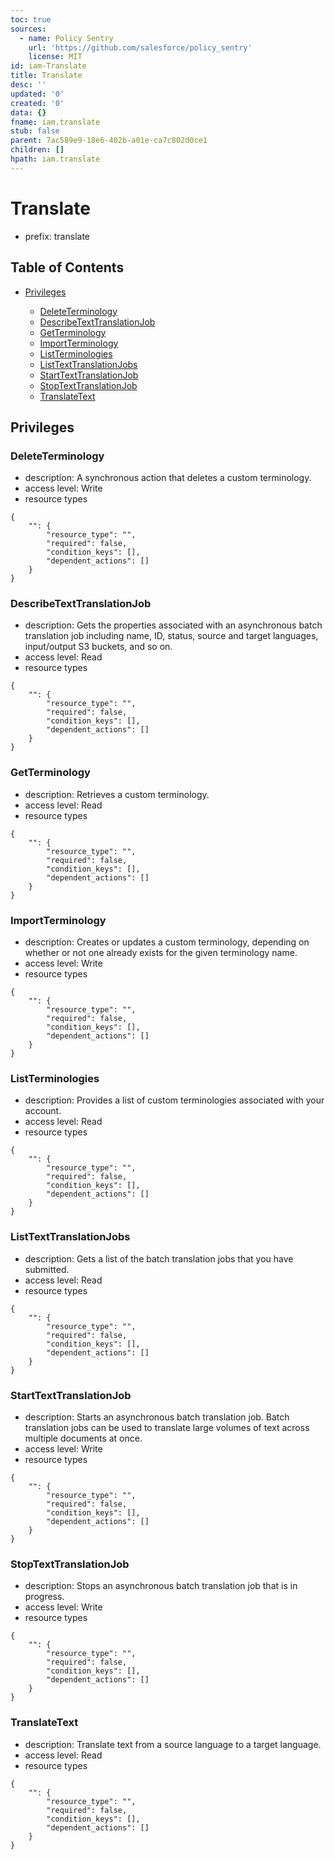 ```yaml
---
toc: true
sources:
  - name: Policy Sentry
    url: 'https://github.com/salesforce/policy_sentry'
    license: MIT
id: iam-Translate
title: Translate
desc: ''
updated: '0'
created: '0'
data: {}
fname: iam.translate
stub: false
parent: 7ac589e9-18e6-402b-a01e-ca7c802d0ce1
children: []
hpath: iam.translate
---
```

# Translate

- prefix: translate

## Table of Contents

- [Privileges](#privileges)

  - [DeleteTerminology](#deleteterminology)
  - [DescribeTextTranslationJob](#describetexttranslationjob)
  - [GetTerminology](#getterminology)
  - [ImportTerminology](#importterminology)
  - [ListTerminologies](#listterminologies)
  - [ListTextTranslationJobs](#listtexttranslationjobs)
  - [StartTextTranslationJob](#starttexttranslationjob)
  - [StopTextTranslationJob](#stoptexttranslationjob)
  - [TranslateText](#translatetext)

## Privileges

### DeleteTerminology

- description: A synchronous action that deletes a custom terminology.
- access level: Write
- resource types

```
{
    "": {
        "resource_type": "",
        "required": false,
        "condition_keys": [],
        "dependent_actions": []
    }
}
```

### DescribeTextTranslationJob

- description: Gets the properties associated with an asynchronous batch translation job including name, ID, status, source and target languages, input/output S3 buckets, and so on.
- access level: Read
- resource types

```
{
    "": {
        "resource_type": "",
        "required": false,
        "condition_keys": [],
        "dependent_actions": []
    }
}
```

### GetTerminology

- description: Retrieves a custom terminology.
- access level: Read
- resource types

```
{
    "": {
        "resource_type": "",
        "required": false,
        "condition_keys": [],
        "dependent_actions": []
    }
}
```

### ImportTerminology

- description: Creates or updates a custom terminology, depending on whether or not one already exists for the given terminology name.
- access level: Write
- resource types

```
{
    "": {
        "resource_type": "",
        "required": false,
        "condition_keys": [],
        "dependent_actions": []
    }
}
```

### ListTerminologies

- description: Provides a list of custom terminologies associated with your account.
- access level: Read
- resource types

```
{
    "": {
        "resource_type": "",
        "required": false,
        "condition_keys": [],
        "dependent_actions": []
    }
}
```

### ListTextTranslationJobs

- description: Gets a list of the batch translation jobs that you have submitted.
- access level: Read
- resource types

```
{
    "": {
        "resource_type": "",
        "required": false,
        "condition_keys": [],
        "dependent_actions": []
    }
}
```

### StartTextTranslationJob

- description: Starts an asynchronous batch translation job. Batch translation jobs can be used to translate large volumes of text across multiple documents at once.
- access level: Write
- resource types

```
{
    "": {
        "resource_type": "",
        "required": false,
        "condition_keys": [],
        "dependent_actions": []
    }
}
```

### StopTextTranslationJob

- description: Stops an asynchronous batch translation job that is in progress.
- access level: Write
- resource types

```
{
    "": {
        "resource_type": "",
        "required": false,
        "condition_keys": [],
        "dependent_actions": []
    }
}
```

### TranslateText

- description: Translate text from a source language to a target language.
- access level: Read
- resource types

```
{
    "": {
        "resource_type": "",
        "required": false,
        "condition_keys": [],
        "dependent_actions": []
    }
}
```
